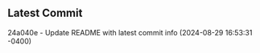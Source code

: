 
## Latest Commit
24a040e - Update README with latest commit info (2024-08-29 16:53:31 -0400) <Yunxi-Zhou>
